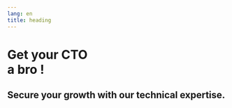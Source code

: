 ```yaml
---
lang: en
title: heading
---
```

# Get your CTO <br>a bro !
## Secure your growth with our technical expertise.
